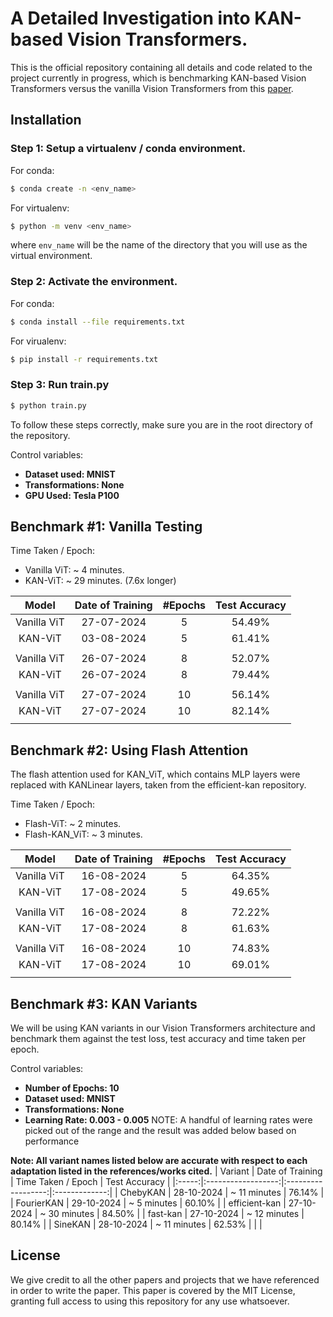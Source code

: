 # A Detailed Investigation into KAN-based Vision Transformers. 

This is the official repository containing all details and code related to the project currently in progress, which is benchmarking KAN-based Vision Transformers versus the vanilla Vision Transformers from this [paper](https://arxiv.org/abs/2010.11929).

## Installation

### Step 1: Setup a virtualenv / conda environment. 
For conda: 
```bash
$ conda create -n <env_name> 
```

For virtualenv:
```bash
$ python -m venv <env_name>
```
where `env_name` will be the name of the directory that you will use as the virtual environment. 

### Step 2: Activate the environment. 
For conda: 
```bash
$ conda install --file requirements.txt
```

For virualenv: 
```bash
$ pip install -r requirements.txt
```

### Step 3: Run train.py 
```bash
$ python train.py
```

To follow these steps correctly, make sure you are in the root directory of the repository. 


Control variables:
- **Dataset used: MNIST**
- **Transformations: None**
- **GPU Used: Tesla P100**

## Benchmark #1: Vanilla Testing
Time Taken / Epoch: 
- Vanilla ViT: ~ 4 minutes.
- KAN-ViT: ~ 29 minutes. (7.6x longer)

| Model | Date of Training | #Epochs | Test Accuracy |
|:-----:|:----------------:|:-------:|:-------------:|
| Vanilla ViT | 27-07-2024 | 5 | 54.49% |
| KAN-ViT | 03-08-2024 | 5 | 61.41% | 
| |
| Vanilla ViT | 26-07-2024 | 8 | 52.07% |
| KAN-ViT | 26-07-2024 | 8 | 79.44% |
| |
| Vanilla ViT | 27-07-2024 | 10 | 56.14% | 
| KAN-ViT | 27-07-2024 | 10 | 82.14% | 
||

## Benchmark #2: Using Flash Attention
The flash attention used for KAN_ViT, which contains MLP layers were replaced with KANLinear layers, taken from the efficient-kan repository.

Time Taken / Epoch: 
- Flash-ViT: ~ 2 minutes.
- Flash-KAN_ViT: ~ 3 minutes.

| Model | Date of Training | #Epochs | Test Accuracy |
|:-----:|:----------------:|:-------:|:-------------:|
| Vanilla ViT | 16-08-2024 | 5 | 64.35% |
| KAN-ViT | 17-08-2024 | 5 | 49.65% | 
| |
| Vanilla ViT | 16-08-2024 | 8 | 72.22% |
| KAN-ViT | 17-08-2024 | 8 | 61.63% | 
| |
| Vanilla ViT | 16-08-2024 | 10 | 74.83% |
| KAN-ViT | 17-08-2024 | 10 | 69.01% |
||

## Benchmark #3: KAN Variants
We will be using KAN variants in our Vision Transformers architecture and benchmark them against the test loss, test
accuracy and time taken per epoch. 

Control variables: 
- **Number of Epochs: 10**
- **Dataset used: MNIST**
- **Transformations: None**
- **Learning Rate: 0.003 - 0.005** 
NOTE: A handful of learning rates were picked out of the range and the result was added below based on performance

**Note: All variant names listed below are accurate with respect to each adaptation listed in the references/works cited.**
| Variant | Date of Training | Time Taken / Epoch | Test Accuracy |
|:-----:|:------------------:|:------------------:|:-------------:|
| ChebyKAN | 28-10-2024 | ~ 11 minutes | 76.14% |
| FourierKAN | 29-10-2024 | ~ 5 minutes | 60.10% |
| efficient-kan | 27-10-2024 | ~ 30 minutes | 84.50% |
| fast-kan | 27-10-2024 | ~ 12 minutes | 80.14% |
| SineKAN | 28-10-2024 | ~ 11 minutes | 62.53% |
| |

## License
We give credit to all the other papers and projects that we have referenced in order to write the paper. This paper is covered by the MIT License, granting full access to using this repository for any use whatsoever. 